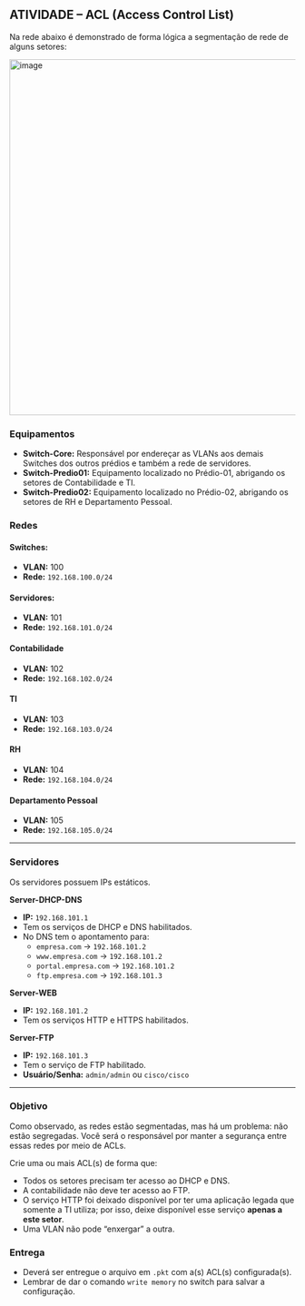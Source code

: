 ## ATIVIDADE – ACL (Access Control List)

Na rede abaixo é demonstrado de forma lógica a segmentação de rede de alguns setores:

<img width="1260" height="627" alt="image" src="https://github.com/user-attachments/assets/4276c8de-85bc-4627-8861-8f78a1d87979" />


### Equipamentos

-   **Switch-Core:** Responsável por endereçar as VLANs aos demais Switches dos outros prédios e também a rede de servidores.
-   **Switch-Predio01:** Equipamento localizado no Prédio-01, abrigando os setores de Contabilidade e TI.
-   **Switch-Predio02:** Equipamento localizado no Prédio-02, abrigando os setores de RH e Departamento Pessoal.

### Redes

#### **Switches:**
- **VLAN:** 100
- **Rede:** `192.168.100.0/24`

#### **Servidores:**
- **VLAN:** 101
- **Rede:** `192.168.101.0/24`

#### **Contabilidade**
- **VLAN:** 102
- **Rede:** `192.168.102.0/24`

#### **TI**
- **VLAN:** 103
- **Rede:** `192.168.103.0/24`

#### **RH**
- **VLAN:** 104
- **Rede:** `192.168.104.0/24`

#### **Departamento Pessoal**
- **VLAN:** 105
- **Rede:** `192.168.105.0/24`

---

### Servidores
Os servidores possuem IPs estáticos.

**Server-DHCP-DNS**
- **IP:** `192.168.101.1`
- Tem os serviços de DHCP e DNS habilitados.
- No DNS tem o apontamento para:
    - `empresa.com` -> `192.168.101.2`
    - `www.empresa.com` -> `192.168.101.2`
    - `portal.empresa.com` -> `192.168.101.2`
    - `ftp.empresa.com` -> `192.168.101.3`

**Server-WEB**
- **IP:** `192.168.101.2`
- Tem os serviços HTTP e HTTPS habilitados.

**Server-FTP**
- **IP:** `192.168.101.3`
- Tem o serviço de FTP habilitado.
- **Usuário/Senha:** `admin/admin` ou `cisco/cisco`

---

### Objetivo

Como observado, as redes estão segmentadas, mas há um problema: não estão segregadas. Você será o responsável por manter a segurança entre essas redes por meio de ACLs.

Crie uma ou mais ACL(s) de forma que:

-   Todos os setores precisam ter acesso ao DHCP e DNS.
-   A contabilidade não deve ter acesso ao FTP.
-   O serviço HTTP foi deixado disponível por ter uma aplicação legada que somente a TI utiliza; por isso, deixe disponível esse serviço **apenas a este setor**.
-   Uma VLAN não pode “enxergar” a outra.

### Entrega

-   Deverá ser entregue o arquivo em `.pkt` com a(s) ACL(s) configurada(s).
-   Lembrar de dar o comando `write memory` no switch para salvar a configuração.
